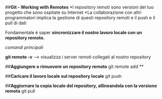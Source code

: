 ##**Git - Working with Remotes**
*I repository remoti sono versioni del tuo progetto che sono ospitate su Internet
*La collaborazione con altri programmatori implica la gestione di questi repository remoti e il push e il pull di dati 

Fondamentale è saper **sincronizzare il nostro lavoro locale con un repository remoto.**

*comandi principali*

**git remote -v** --> visualizza i server remoti collegati al nostro repository

##**Aggiungere o rimuovere un repository remoto**
git remote add <nome> <url>**

##**Caricare il lavoro locale sul repository locale**
git push <remote> <ramo-locale>

##**Aggiornare la copia locale del repository, allineandola con la versione remota**
git pull <remote> <ramo-locale>

